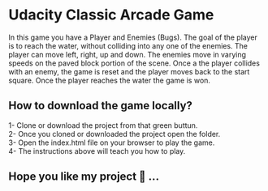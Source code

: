 # Udacity Classic Arcade Game

In this game you have a Player and Enemies (Bugs).
The goal of the player is to reach the water, without colliding into any one of the enemies.
The player can move left, right, up and down.
The enemies move in varying speeds on the paved block portion of the scene.
Once a the player collides with an enemy, the game is reset and the player moves back to the start square.
Once the player reaches the water the game is won.

## How to download the game locally?

1- Clone or download the project from that green buttun.</br>
2- Once you cloned or downloaded the project open the folder.</br> 
3- Open the index.html file on your browser to play the game.</br>
4- The instructions above will teach you how to play.
## Hope you like my project 🙂 ... 
